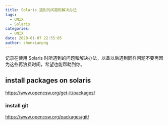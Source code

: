 ```yaml
---
title: Solaris 遇到的问题和解决办法
tags:
  - UNIX
  - Solaris
categories:
  - UNIX
date: 2020-01-07 22:55:05
author: shenxianpng
---
```


记录在使用 Solaris 时所遇到的问题和解决办法，以备以后遇到同样问题不要再因为这些再浪费时间，希望也能帮助到你。

## install packages on solaris 

https://www.opencsw.org/get-it/packages/

### install git

https://www.opencsw.org/packages/git/
